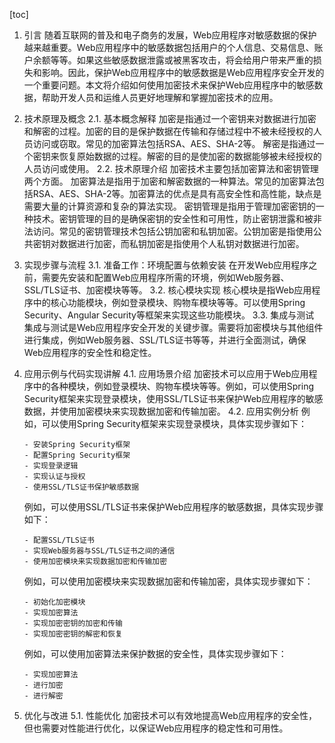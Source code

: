 
[toc]                    
                
                
1. 引言
    随着互联网的普及和电子商务的发展，Web应用程序对敏感数据的保护越来越重要。Web应用程序中的敏感数据包括用户的个人信息、交易信息、账户余额等等。如果这些敏感数据泄露或被黑客攻击，将会给用户带来严重的损失和影响。因此，保护Web应用程序中的敏感数据是Web应用程序安全开发的一个重要问题。本文将介绍如何使用加密技术来保护Web应用程序中的敏感数据，帮助开发人员和运维人员更好地理解和掌握加密技术的应用。

2. 技术原理及概念
    2.1. 基本概念解释
    加密是指通过一个密钥来对数据进行加密和解密的过程。加密的目的是保护数据在传输和存储过程中不被未经授权的人员访问或窃取。常见的加密算法包括RSA、AES、SHA-2等。
    解密是指通过一个密钥来恢复原始数据的过程。解密的目的是使加密的数据能够被未经授权的人员访问或使用。
    2.2. 技术原理介绍
    加密技术主要包括加密算法和密钥管理两个方面。
    加密算法是指用于加密和解密数据的一种算法。常见的加密算法包括RSA、AES、SHA-2等。加密算法的优点是具有高安全性和高性能，缺点是需要大量的计算资源和复杂的算法实现。
    密钥管理是指用于管理加密密钥的一种技术。密钥管理的目的是确保密钥的安全性和可用性，防止密钥泄露和被非法访问。常见的密钥管理技术包括公钥加密和私钥加密。公钥加密是指使用公共密钥对数据进行加密，而私钥加密是指使用个人私钥对数据进行加密。

3. 实现步骤与流程
    3.1. 准备工作：环境配置与依赖安装
    在开发Web应用程序之前，需要先安装和配置Web应用程序所需的环境，例如Web服务器、SSL/TLS证书、加密模块等等。
    3.2. 核心模块实现
    核心模块是指Web应用程序中的核心功能模块，例如登录模块、购物车模块等等。可以使用Spring Security、Angular Security等框架来实现这些功能模块。
    3.3. 集成与测试
    集成与测试是Web应用程序安全开发的关键步骤。需要将加密模块与其他组件进行集成，例如Web服务器、SSL/TLS证书等等，并进行全面测试，确保Web应用程序的安全性和稳定性。

4. 应用示例与代码实现讲解
    4.1. 应用场景介绍
    加密技术可以应用于Web应用程序中的各种模块，例如登录模块、购物车模块等等。例如，可以使用Spring Security框架来实现登录模块，使用SSL/TLS证书来保护Web应用程序的敏感数据，并使用加密模块来实现数据加密和传输加密。
    4.2. 应用实例分析
    例如，可以使用Spring Security框架来实现登录模块，具体实现步骤如下：
    ```
    - 安装Spring Security框架
    - 配置Spring Security框架
    - 实现登录逻辑
    - 实现认证与授权
    - 使用SSL/TLS证书保护敏感数据
    ```
    例如，可以使用SSL/TLS证书来保护Web应用程序的敏感数据，具体实现步骤如下：
    ```
    - 配置SSL/TLS证书
    - 实现Web服务器与SSL/TLS证书之间的通信
    - 使用加密模块来实现数据加密和传输加密
    ```
    例如，可以使用加密模块来实现数据加密和传输加密，具体实现步骤如下：
    ```
    - 初始化加密模块
    - 实现加密算法
    - 实现加密密钥的加密和传输
    - 实现加密密钥的解密和恢复
    ```
    例如，可以使用加密算法来保护数据的安全性，具体实现步骤如下：
    ```
    - 实现加密算法
    - 进行加密
    - 进行解密
    ```

5. 优化与改进
    5.1. 性能优化
    加密技术可以有效地提高Web应用程序的安全性，但也需要对性能进行优化，以保证Web应用程序的稳定性和可用性。

